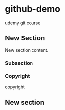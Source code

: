 # github-demo
udemy git course

## New Section
New section content.
### Subsection

### Copyright
copyright

## New section

